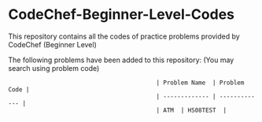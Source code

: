 # CodeChef-Beginner-Level-Codes
This repository contains all the codes of practice problems provided by CodeChef (Beginner Level)

The following problems have been added to this repository: (You may search using problem code)

                                              | Problem Name  | Problem Code |
                                              | ------------- | ------------- |
                                              | ATM  | HS08TEST  |
